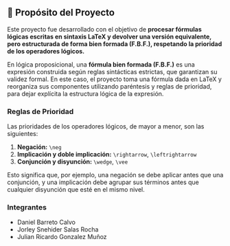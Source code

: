 ## 🧠 Propósito del Proyecto

Este proyecto fue desarrollado con el objetivo de **procesar fórmulas lógicas escritas en sintaxis LaTeX y devolver una versión equivalente, pero estructurada de forma bien formada (F.B.F.), respetando la prioridad de los operadores lógicos.**

En lógica proposicional, una **fórmula bien formada (F.B.F.)** es una expresión construida según reglas sintácticas estrictas, que garantizan su validez formal. En este caso, el proyecto toma una fórmula dada en LaTeX y reorganiza sus componentes utilizando paréntesis y reglas de prioridad, para dejar explícita la estructura lógica de la expresión.

###  Reglas de Prioridad

Las prioridades de los operadores lógicos, de mayor a menor, son las siguientes:

1. **Negación:** `\neg`
2. **Implicación y doble implicación:** `\rightarrow`, `\leftrightarrow`
3. **Conjunción y disyunción:** `\wedge`, `\vee`

Esto significa que, por ejemplo, una negación se debe aplicar antes que una conjunción, y una implicación debe agrupar sus términos antes que cualquier disyunción que esté en el mismo nivel.


### Integrantes
- Daniel Barreto Calvo
- Jorley Snehider Salas Rocha
- Julian Ricardo Gonzalez Muñoz
